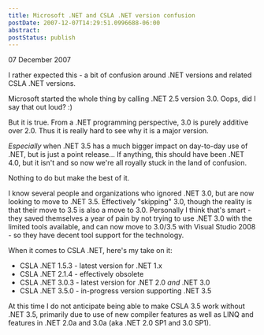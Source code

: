 ```yaml
---
title: Microsoft .NET and CSLA .NET version confusion
postDate: 2007-12-07T14:29:51.0996688-06:00
abstract: 
postStatus: publish
---
```

07 December 2007

I rather expected this - a bit of confusion around .NET versions and related CSLA .NET versions.

Microsoft started the whole thing by calling .NET 2.5 version 3.0. Oops, did I say that out loud? :)

But it is true. From a .NET programming perspective, 3.0 is purely additive over 2.0. Thus it is really hard to see why it is a major version.

*Especially* when .NET 3.5 has a much bigger impact on day-to-day use of .NET, but is just a point release... If anything, this should have been .NET 4.0, but it isn't and so now we're all royally stuck in the land of confusion.

Nothing to do but make the best of it.

I know several people and organizations who ignored .NET 3.0, but are now looking to move to .NET 3.5. Effectively "skipping" 3.0, though the reality is that their move to 3.5 is also a move to 3.0. Personally I think that's smart - they saved themselves a year of pain by not trying to use .NET 3.0 with the limited tools available, and can now move to 3.0/3.5 with Visual Studio 2008 - so they have decent tool support for the technology.

When it comes to CSLA .NET, here's my take on it:

- CSLA .NET 1.5.3 - latest version for .NET 1.x
- CSLA .NET 2.1.4 - effectively obsolete
- CSLA .NET 3.0.3 - latest version for .NET 2.0 *and* .NET 3.0
- CSLA .NET 3.5.0 - in-progress version supporting .NET 3.5


At this time I do not anticipate being able to make CSLA 3.5 work without .NET 3.5, primarily due to use of new compiler features as well as LINQ and features in .NET 2.0a and 3.0a (aka .NET 2.0 SP1 and 3.0 SP1).
